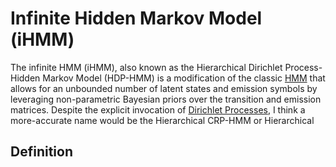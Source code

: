 # Infinite Hidden Markov Model (iHMM)

The infinite HMM (iHMM), also known as the Hierarchical Dirichlet Process-Hidden
Markov Model (HDP-HMM) is a modification of the classic [HMM](hidden_markov_model.md)
that allows for an unbounded number of latent states and emission symbols by 
leveraging non-parametric Bayesian priors over the transition and emission matrices.
Despite the explicit invocation of [Dirichlet Processes](../../bayesian_nonparametrics/dirichlet_process.md),
I think a more-accurate name would be the Hierarchical CRP-HMM or Hierarchical

## Definition